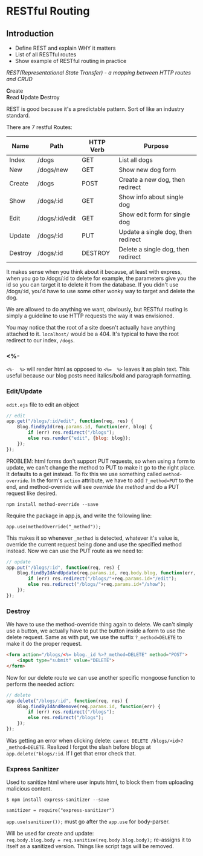 # RESTful Routing

## Introduction

* Define REST and explain WHY it matters
* List of all  RESTful routes
* Show example of RESTful routing in practice

_REST(Representational State Transfer) - a mapping between HTTP routes and CRUD_  

**C**reate  
**R**ead
**U**pdate
**D**estroy  

REST is good because it's a predictable pattern. Sort of like an industry standard.

There are 7 restful Routes:

|	Name	|	Path			|	HTTP Verb	|	Purpose								|
|	---		|	---				|	---			|	---									|
|	Index	|	/dogs			|	GET			|	List all dogs						|
|	New		|	/dogs/new		|	GET			|	Show new dog form 					|
|	Create	|	/dogs			|	POST		|	Create a new dog, then redirect		|
|	Show	|	/dogs/:id		|	GET			|	Show info about single dog			|
|	Edit	|	/dogs/:id/edit	|	GET			|	Show edit form for single dog		|
|	Update	|	/dogs/:id		|	PUT			|	Update a single dog, then redirect	|
|	Destroy	|	/dogs/:id		|	DESTROY		|	Delete a single dog, then redirect	|

It makes sense when you think about it because, at least with express, when you go to /dogs/:id to delete for example, the parameters give you the id so you can target it to delete it from the database. If you didn't use /dogs/:id, you'd have to use some other wonky way to target and delete the dog.  

We are allowed to do anything we want, obviously, but RESTful routing is simply a guideline to use HTTP requests the way it was envisioned.  

You may notice that the root of a site doesn't actually have anything attached to it. `localhost/` would be a 404. It's typical to have the root redirect to our index, `/dogs`.  

### <%-
`<%-  %>` will render html as opposed to `<%=  %>` leaves it as plain text. This useful because our blog posts need italics/bold and paragraph formatting.

### Edit/Update

`edit.ejs` file to edit an object

```javascript
// edit
app.get("/blogs/:id/edit", function(req, res) {
	Blog.findById(req.params.id, function(err, blog) {
		if (err) res.redirect("/blogs");
		else res.render("edit", {blog: blog});
	});
});
```

PROBLEM: html forms don't support PUT requests, so when using a form to update, we can't change the method to PUT to make it go to the right place. It defaults to a get instead. To fix this we use something called `method-override`. In the form's `action` attribute, we have to add `?_method=PUT` to the end, and method-override will see _override the method_ and do a PUT request like desired.

`npm install method-override --save`  

Require the package in app.js, and write the following line:  

`app.use(methodOverride("_method"));`  

This makes it so whenever `_method` is detected, whatever it's value is, override the current request being done and use the specified method instead. Now we can use the PUT route as we need to:

```javascript
// update
app.put("/blogs/:id", function(req, res) {
	Blog.findByIdAndUpdate(req.params.id, req.body.blog, function(err, blog) {
		if (err) res.redirect("/blogs/"+req.params.id+"/edit");
		else res.redirect("/blogs/"+req.params.id+"/show");
	});
});
```

### Destroy  

We have to use the method-override thing again to delete. We can't simply use a button, we actually have to put the button inside a form to use the delete request. Same as with put, we use the suffix `?_method=DELETE` to make it do the proper request.

```html
<form action="/blogs/<%= blog._id %>?_method=DELETE" method="POST">
	<input type="submit" value="DELETE">
</form>
```

Now for our delete route we can use another specific mongoose function to perform the needed action:  

```javascript
// delete
app.delete("/blogs/:id", function(req, res) {
	Blog.findByIdAndRemove(req.params.id, function(err) {
		if (err) res.redirect("/blogs");
		else res.redirect("/blogs");
	});
});
```

Was getting an error when clicking delete: `cannot DELETE /blogs/<id>?_method=DELETE`. Realized I forgot the slash before blogs at `app.delete("blogs/:id`. If I get that error check that.

### Express Sanitizer

Used to sanitize html where user inputs html, to block them from uploading malicious content.  

`$ npm install express-sanitizer --save`  

`sanitizer = require("express-sanitizer")`  

`app.use(sanitizer());` must go after the `app.use` for body-parser.  

Will be used for create and update:  
`req.body.blog.body = req.sanitize(req.body.blog.body);` re-assigns it to itself as a sanitized version. Things like script tags will be removed.